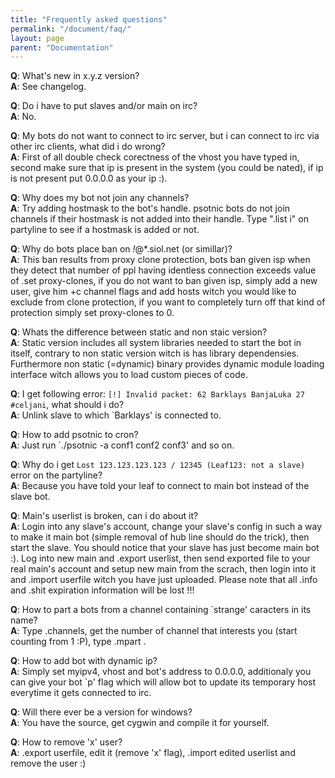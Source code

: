 ```yaml
---
title: "Frequently asked questions"
permalink: "/document/faq/"
layout: page
parent: "Documentation"
---
```

**Q**: What's new in x.y.z version?<br>
**A**: See changelog.<br>
  
**Q**: Do i have to put slaves and/or main on irc?<br>
**A**: No.<br>

**Q**: My bots do not want to connect to irc server, but i can connect to irc via other irc clients, what did i do wrong?<br>
**A**: First of all double check corectness of the vhost you have typed in, second make sure that ip is present in the system (you could be nated), if ip is not present put 0.0.0.0 as your ip :).<br>

**Q**: Why does my bot not join any channels?<br>
**A**: Try adding hostmask to the bot's handle. psotnic bots do not join channels if their hostmask is not added into their handle. Type ".list i" on partyline to see if a hostmask is added or not.<br>

**Q**: Why do bots place ban on *!*@*.siol.net (or simillar)?<br>
**A**: This ban results from proxy clone protection, bots ban given isp when they detect that number of ppl having identless connection exceeds value of .set proxy-clones, if you do not want to ban given isp, simply add a new user, give him +c channel flags and add hosts witch you would like to exclude from clone protection, if you want to completely turn off that kind of protection simply set proxy-clones to 0.<br>

**Q**: Whats the difference between static and non staic version?<br>
**A**: Static version includes all system libraries needed to start the bot in itself, contrary to non static version witch is has library dependensies. Furthermore non static (=dynamic) binary provides dynamic module loading interface witch allows you to load custom pieces of code.<br>

**Q**: I get following error: `[!] Invalid packet: 62 Barklays BanjaLuka 27 #celjani`, what should i do?<br>
**A**: Unlink slave to which `Barklays' is connected to.<br>

**Q**: How to add psotnic to cron?<br>
**A**: Just run `./psotnic -a conf1 conf2 conf3' and so on.<br>

**Q**: Why do i get `Lost 123.123.123.123 / 12345 (Leaf123: not a slave)` error on the partyline?<br>
**A**: Because you have told your leaf to connect to main bot instead of the slave bot.<br>

**Q**: Main's userlist is broken, can i do about it?<br>
**A**: Login into any slave's account, change your slave's config in such a way to make it main bot (simple removal of hub line should do the trick), then start the slave. You should notice that your slave has just become main bot :). Log into new main and .export userlist, then send exported file to your real main's account and setup new main from the scrach, then login into it and .import userfile witch you have just uploaded. Please note that all .info and .shit expiration information will be lost !!!<br>

**Q**: How to part a bots from a channel containing `strange' caracters in its name?<br>
**A**: Type .channels, get the number of channel that interests you (start counting from 1 :P), type .mpart <number of channel>.<br>

**Q**: How to add bot with dynamic ip?<br>
**A**: Simply set myipv4, vhost and bot's address to 0.0.0.0, additionaly you can give your bot `p' flag which will allow bot to update its temporary host everytime it gets connected to irc.<br>

**Q**: Will there ever be a version for windows?<br>
**A**: You have the source, get cygwin and compile it for yourself.<br>

**Q**: How to remove 'x' user?<br>
**A**: .export userfile, edit it (remove 'x' flag), .import edited userlist and remove the user :)<br>
